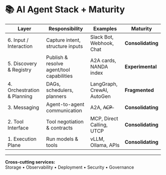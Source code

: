 



# 📚 AI Agent Stack + Maturity

| Layer | Responsibility | Examples | Maturity |
|-------|----------------|----------|----------|
| 6. Input / Interaction | Capture intent, structure inputs | Slack Bot, Webhook, Chat | **Consolidating** |
| 5. Discovery & Registry | Publish & resolve agent/tool capabilities | A2A cards, NANDA index | **Experimental** |
| 4. Orchestration & Planning | DAGs, schedulers, planners | LangGraph, CrewAI, AutoGen | **Fragmented** |
| 3. Messaging | Agent-to-agent communication | A2A, A̶C̶P̶ | **Consolidating** |
| 2. Tool Interface | Tool negotiation & contracts | MCP, Direct Calling, UTCP | **Consolidating** |
| 1. Execution Plane | Run models & tools | vLLM, Ollama, APIs | **Consolidating** |

---

**Cross-cutting services:**  
Storage • Observability • Deployment • Security • Governance
